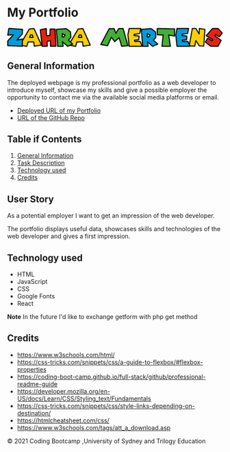 # My Portfolio
<img src="https://github.com/ZahraMertens/Portfolio/blob/main/src/assets/images/logo.png"/>

## General Information

The deployed webpage is my professional portfolio as a web developer to introduce myself, showcase my skills and give a possible employer the opportunity to contact me via the available social media platforms or email.

* [Deployed URL of my Portfolio](https://zahramertens.github.io/Portfolio/)
* [URL of the GitHub Repo](https://github.com/ZahraMertens/Portfolio.git)

## Table if Contents
1. [General Information](#general-informaion)
2. [Task Description](#task-description)
4. [Technology used](#technology-used)
5. [Credits](#credits)


## User Story

As a potential employer I want to get an impression of the web developer.

The portfolio displays useful data, showcases skills and technologies of the web developer and gives a first impression.


## Technology used

* HTML
* JavaScript
* CSS
* Google Fonts
* React

**Note** In the future I'd like to exchange getform with php get method


## Credits

* https://www.w3schools.com/html/
* https://css-tricks.com/snippets/css/a-guide-to-flexbox/#flexbox-properties
* https://coding-boot-camp.github.io/full-stack/github/professional-readme-guide
* https://developer.mozilla.org/en-US/docs/Learn/CSS/Styling_text/Fundamentals
* https://css-tricks.com/snippets/css/style-links-depending-on-destination/
* https://htmlcheatsheet.com/css/
* https://www.w3schools.com/tags/att_a_download.asp

© 2021 Coding Bootcamp ,University of Sydney and Trilogy Education
